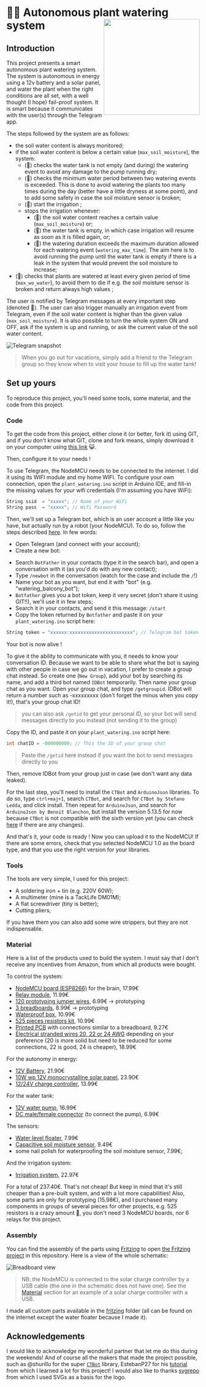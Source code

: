 # 🌊🌳 Autonomous plant watering system <img src="logo/logo.svg" alt="" width="250" align="right" />

## Introduction

This project presents a smart autonomous plant watering system. The system is autonomous in energy using a 12v battery and a solar panel, and water the plant when the right conditions are all set, with a well thought (I hope) fail-proof system. It is smart because it communicates with the user(s) through the Telegram app.


The steps followed by the system are as follows:
- the soil water content is always monitored;
- if the soil water content is below a certain value (`max_soil_moisture`), the system:
  * (🔔) checks the water tank is not empty (and during) the watering event to avoid any damage to the pump running dry;
  * (🔔) checks the minimum water period between two watering events is exceeded. This is done to avoid watering the plants too many times during the day (better have a little dryness at some point), and to add some safety in case the soil moisture sensor is broken;
  * (🔔) start the irrigation ;
  * stops the irrigation whenever:
    + (🔔) the soil water content reaches a certain value (`max_soil_moisture`) or;
    + (🔔) the water tank is empty, in which case irrigation will resume as soon as it is filled again, or;
    + (🔔) the watering duration exceeds the maximum duration allowed for each watering event (`watering_max_time`). The aim here is to avoid running the pump until the water tank is empty if there is a leak in the system that would prevent the soil moisture to increase;
- (🔔) checks that plants are watered at least every given period of time (`max_wo_water`), to avoid them to die if e.g. the soil moisture sensor is broken and return always high values ;

The user is notified by Telegram messages at every important step (denoted 🔔). The user can also trigger manually an irrigation event from Telegram, even if the soil water content is higher than the given value (`max_soil_moisture`). It is also possible to turn the whole system ON and OFF, ask if the system is up and running, or ask the current value of the soil water content.

![Telegram snapshot](logo/Telegram.jpg)

> When you go out for vacations, simply add a friend to the Telegram group so they know when to visit your house to fill up the water tank!

## Set up yours

To reproduce this project, you'll need some tools, some material, and the code from this project.

### Code

To get the code from this project, either clone it (or better, fork it) using GIT, and if you don't know what GIT, clone and fork means, simply download it on your computer using [this link](https://github.com/VEZY/Plant_watering/archive/master.zip) 😺.

Then, configure it to your needs !

To use Telegram, the NodeMCU needs to be connected to the internet. I did it using its WIFI module and my home WIFI.
To configure your own connection, open the `plant_watering.ino` script in Arduino IDE, and fill-in the missing values for your wifi credentials (I'm assuming you have WiFi):

```c
String ssid  = "xxxxx"; // Name of your Wifi
String pass  = "xxxxx"; // Wifi Password
```

Then, we'll set up a Telegram bot, which is an user account a little like you have, but actually run by a robot (your NodeMCU). To do so, follow the steps described [here](https://core.telegram.org/bots#6-botfather). In few words:
- Open Telegram (and connect with your account);
- Create a new bot:
 * Search `BotFather` in your contacts (type it in the search bar), and open a conversation with it (as you'd do with any new contact);
 * Type `/newbot` in the conversation (watch for the case and include the `/`!)
 * Name your bot as you want, but end it with "bot" (e.g. "watering_balcony_bot");
 * `Botfather` gives you a bot token, keep it very secret (don't share it using GIT!!), we'll use it in few steps;
 * Search it in your contacts, and send it this message: `/start`
 * Copy the token returned by `Botfather` and paste it on your `plant_watering.ino` script here:
```c
String token = "xxxxxx:xxxxxxxxxxxxxxxxxxxxxxx"; // Telegram bot token
```

Your bot is now alive !

To give it the ability to communicate with you, it needs to know your conversation ID. Because we want to be able to share what the bot is saying with other people in case we go out in vacation, I prefer to create a group chat instead. So create one (`New Group`), add your bot by searching its name, and add a third bot named `IDBot` temporarily. Then name your group chat as you want.
Open your group chat, and type `/getgroupid`. IDBot will return a number such as -xxxxxxxxx (don't forget the minus when you copy it!), that's your group chat ID!
> you can also ask `/getid` to get your personal ID, so your bot will send messages directly to you instead (not sending it to the group)

Copy the ID, and paste it on your `plant_watering.ino` script here:
```c
int chatID = -000000000; // This the ID of your group chat
```
> Paste the `/getid` here instead if you want the bot to send messages directly to you

Then, remove IDBot from your group just in case (we don't want any data leaked).

For the last step, you'll need to install the `CTBot` and `ArduinoJson` libraries. To do so, type `ctrl+maj+I`, search `CTBot`, and search for `CTBot by Stefano Ledda`, and click install. Then repeat for `ArduinoJson`, and search for `ArduinoJson by Benoit Blanchon`, but install the version 5.13.5 for now because `CTBot` is not compatible with the sixth version yet (you can check [here](https://github.com/shurillu/CTBot) if there are any changes).

And that's it, your code is ready !
Now you can upload it to the NodeMCU! If there are some errors, check that you selected NodeMCU 1.0 as the board type, and that you use the right version for your libraries.

### Tools

The tools are very simple, I used for this project:
- A soldering iron + tin (e.g. 220V 60W);
- A multimeter (mine is a TackLife DM01M);
- A flat screwdriver (tiny is better);
- Cutting pliers;

If you have them you can also add some wire strippers, but they are not indispensable.

### Material

Here is a list of the products used to build the system. I must say that I don't receive any incentives from Amazon, from which all products were bought.

To control the system:
- [NodeMCU board (ESP8266)](https://www.amazon.fr/gp/product/B0754HWZSQ/ref=ppx_od_dt_b_asin_title_s02?ie=UTF8&psc=1) for the brain, 17.99€
- [Relay module](https://www.amazon.fr/gp/product/B07GRW83FR/ref=ppx_od_dt_b_asin_title_s02?ie=UTF8&psc=1), 11.99€
- [120 prototyping jumper wires](https://www.amazon.fr/gp/product/B01JD5WCG2/ref=ppx_yo_dt_b_asin_title_o05_s00?ie=UTF8&psc=1), 6.99€  -> prototyping
- [3 breadboards](https://www.amazon.fr/gp/product/B06XKZYFYN/ref=ppx_yo_dt_b_asin_title_o05_s00?ie=UTF8&psc=1), 8.99€ -> prototyping
- [Waterproof box](https://www.amazon.fr/gp/product/B00HW0OMKU/ref=ppx_yo_dt_b_asin_title_o05_s00?ie=UTF8&psc=1), 10.99€
- [525 pieces resistors kit](https://www.amazon.fr/gp/product/B071LHFQKD/ref=ppx_yo_dt_b_asin_title_o03_s01?ie=UTF8&psc=1), 10.99€
- [Printed PCB](https://www.amazon.fr/gp/product/B07G5CRQXK/ref=ppx_yo_dt_b_asin_title_o02_s00?ie=UTF8&th=1) with connections similar to a breadboard, 9.27€
- [Electrical stranded wires 20, 22 or 24 AWG](https://www.amazon.fr/gp/product/B07G72DRKC/ref=ppx_yo_dt_b_asin_title_o01_s00?ie=UTF8&th=1) depending on your preference (20 is more solid but need to be reduced for some connections, 22 is good, 24 is cheaper), 18.99€

For the autonomy in energy:
- [12V Battery](https://www.amazon.fr/gp/product/B009D0KFOO/ref=ppx_yo_dt_b_asin_title_o06_s00?ie=UTF8&psc=1), 21.90€
- [10W wp 12V monocrystalline solar panel](https://www.amazon.fr/gp/product/B007HAZY8Y/ref=ppx_yo_dt_b_asin_title_o05_s02?ie=UTF8&psc=1), 23.90€
- [12/24V charge controller](https://www.amazon.fr/gp/product/B071ZZ2S84/ref=ppx_yo_dt_b_asin_title_o05_s02?ie=UTF8&psc=1), 13.99€

For the water tank:
- [12V water pump](https://www.amazon.fr/gp/product/B07NPN5XBS/ref=ppx_yo_dt_b_asin_title_o04_s00?ie=UTF8&psc=1), 16.99€
- [DC male/female connector](https://www.amazon.fr/gp/product/B07BPSCNSM/ref=ppx_yo_dt_b_asin_title_o03_s00?ie=UTF8&psc=1) (to connect the pump), 6.99€

The sensors:
- [Water level floater](https://www.amazon.fr/gp/product/B01MTYPK9I/ref=ppx_yo_dt_b_asin_title_o05_s02?ie=UTF8&psc=1), 7.99€
- [Capacitive soil moisture sensor](https://www.amazon.fr/gp/product/B07WCB3GCB/ref=ppx_od_dt_b_asin_title_s02?ie=UTF8&psc=1), 9.49€
- some nail polish for waterproofing the soil moisture sensor, 7.99€;

And the irrigation system:
- [Irrigation system](https://www.amazon.fr/gp/product/B07MSJSMXK/ref=ppx_yo_dt_b_asin_title_o05_s01?ie=UTF8&psc=1), 22.97€

For a total of 237.40€. That's not cheap!
But keep in mind that it's still cheaper than a pre-built system, and with a lot more capabilities! Also, some parts are only for prototyping (15.98€), and I purchased many components in groups of several pieces for other projects, e.g. 525 resistors is a crazy amount 🤪, you don't need 3 NodeMCU boards, nor 6 relays for this project.

### Assembly

You can find the assembly of the parts using [Fritzing](https://fritzing.org/home/) to open [the Fritzing project](Fritzing_project.fzz) in this repository. Here is a view of the whole schematic:

![Breadboard view](fritzing/Plant_watering_components.svg)

> NB: the NodeMCU is connected to the solar charge controller by a USB cable (the one in the schematic does not have one). See the [Material](#material) section for an example of a solar charge controller with a USB.

I made all custom parts available in the [fritzing](https://github.com/VEZY/Plant_watering/fritzing_parts) folder (all can be found on the internet except the water floater because I made it).

## Acknowledgements

I would like to acknowledge my wonderful partner that let me do this during the weekends! And of course all the makers that made the project possible, such as @shurillu for the super [`CTBot`](https://github.com/shurillu/CTBot) library, EstebanP27 for his [tutorial](https://www.instructables.com/id/Smart-Plant-Watering-Using-ThingSpeaks-and-Powered/) from which I learned a lot for this project! I would also like to thanks [svgrepo](https://www.svgrepo.com) from which I used SVGs as a basis for the logo.
